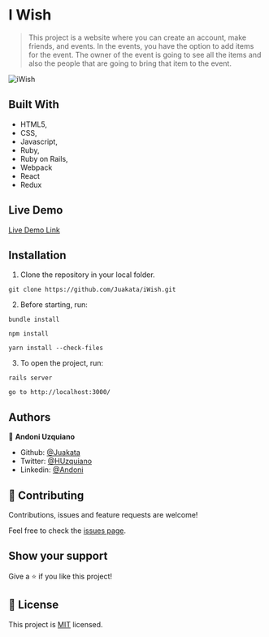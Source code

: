 # I Wish

> This project is a website where you can create an account, make friends, and events. In the events, you have the option to add items for the event. The owner of the event is going to see all the items and also the people that are going to bring that item to the event.

![iWish](https://user-images.githubusercontent.com/11781597/81210237-d632c180-8f8e-11ea-8018-c810a7ec5df1.png)


## Built With

- HTML5,
- CSS,
- Javascript,
- Ruby,
- Ruby on Rails,
- Webpack
- React
- Redux

## Live Demo

[Live Demo Link](https://my-iwish.herokuapp.com/)

## Installation

1. Clone the repository in your local folder.
```
git clone https://github.com/Juakata/iWish.git
```
2. Before starting, run:
```
bundle install
```
```
npm install
```
```
yarn install --check-files
```
3. To open the project, run:
```
rails server
```
```
go to http://localhost:3000/
```

## Authors

👤 **Andoni Uzquiano**

- Github: [@Juakata](https://github.com/Juakata)
- Twitter: [@HUzquiano](https://twitter.com/HUzquiano)
- Linkedin: [@Andoni](https://www.linkedin.com/in/andoni-uzquiano-31304818a/)

## 🤝 Contributing

Contributions, issues and feature requests are welcome!

Feel free to check the [issues page](https://github.com/Juakata/iWish/issues).

## Show your support

Give a ⭐️ if you like this project!

## 📝 License

This project is [MIT](https://opensource.org/licenses/MIT) licensed.
